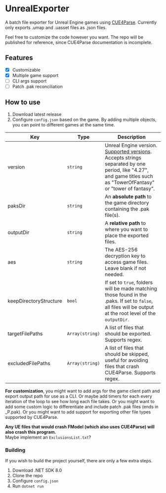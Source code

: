 # UnrealExporter
A batch file exporter for Unreal Engine games using [CUE4Parse](https://github.com/FabianFG/CUE4Parse). Currently only exports .umap and .uasset files as .json files.  

Feel free to customize the code however you want. The repo will be published for reference, since CUE4Parse documentation is incomplete.  

## Features
- [x] Customizable
- [x] Multiple game support
- [ ] CLI args support
- [ ] Patch .pak reconciliation

## How to use
1. Download latest release
2. Configure `config.json` based on the game. By adding multiple objects, you can point to different games at the same time.

| Key | Type | Description |
|-----|-----------|-----------|
| version                | `string`        | Unreal Engine version. [Supported versions](https://github.com/FabianFG/CUE4Parse/blob/master/CUE4Parse/UE4/Versions/EGame.cs). Accepts strings separated by one period, like "4.27", and game titles such as "TowerOfFantasy" or "tower of fantasy". |
| paksDir                | `string`        | An __absolute path__ to the game directory containing the .pak file(s). |
| outputDir              | `string`        | A __relative path__ to where you want to place the exported files. |
| aes                    | `string`        | The AES-256 decryption key to access game files. Leave blank if not needed. |
| keepDirectoryStructure | `bool`          | If set to `true`, folders will be made matching those found in the .paks. If set to `false`, all files will be output at the root level of the `outputDir`.     |
| targetFilePaths        | `Array(string)` | A list of files that should be exported. Supports regex. |
| excludedFilePaths      | `Array(string)` | A list of files that should be skipped, useful for avoiding files that crash CUE4Parse. Supports regex. |


**For customization**, you might want to add args for the game client path and export output path for use as a CLI. Or maybe add timers for each every iteration of the loop to see how long each file takes. Or you might want to add some custom logic to differentiate and include patch .pak files (ends in _P.pak). Or you might want to add support for exporting other file types supported by CUE4Parse.

**Any UE files that would crash FModel (which also uses CUE4Parse) will also crash this program.**  
Maybe implement an `ExclusionsList.txt`?

### Building
If you wish to build the project yourself, there are only a few extra steps.
1. Download .NET SDK 8.0
2. Clone the repo
3. Configure `config.json`
4. Run `dotnet run`